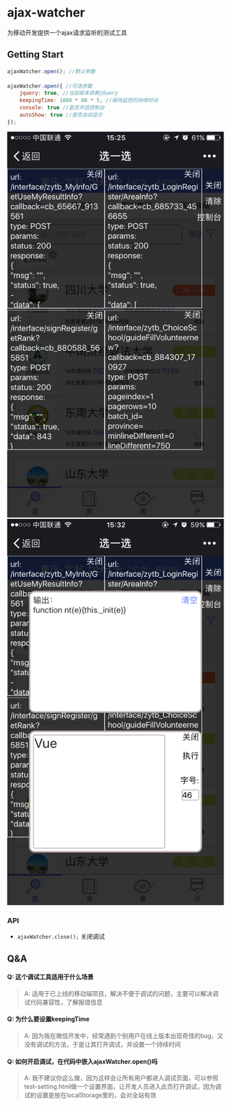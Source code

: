 # ajax-watcher
为移动开发提供一个ajax请求监听的测试工具

## Getting Start
```javascript
ajaxWatcher.open(); //默认参数

ajaxWatcher.open({ //可选参数
    jquery: true, //当前版本依赖jQuery
    keepingTime: 1000 * 60 * 5, //保持监控的持续时间
    console: true //是否开启控制台
    autoShow: true //是否自动显示
});
```
![图片1](img/console_img_1.PNG)
![图片2](img/console_img_2.PNG)
### API
* ``` ajaxWatcher.close(); ``` 关闭调试

## Q&A
#### Q: 这个调试工具适用于什么场景
>A: 适用于已上线的移动端项目，解决不便于调试的问题，主要可以解决调试代码兼容性，了解报错信息
#### Q: 为什么要设置keepingTime
>A: 因为我在微信开发中，经常遇到个别用户在线上版本出现奇怪的bug，又没有调试的方法，于是让其打开调试，并设置一个持续时间
#### Q: 如何开启调试，在代码中嵌入ajaxWatcher.open()吗
>A: 我不建议你这么做，因为这样会让所有用户都进入调试页面，可以参照test-setting.html做一个设置界面，让开发人员进入此页打开调试，因为调试的设置是放在localStorage里的，会对全站有效